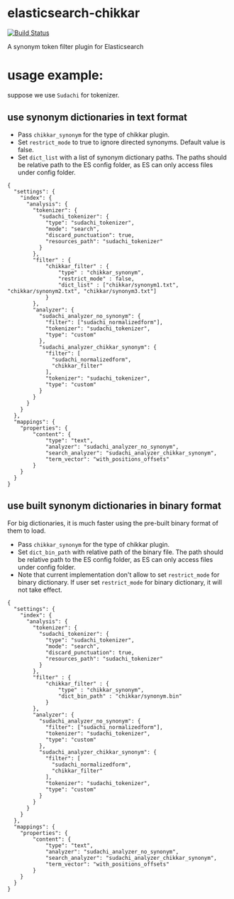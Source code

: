 # elasticsearch-chikkar

[![Build Status](https://travis-ci.com/WorksApplications/elasticsearch-chikkar.svg?branch=develop)](https://travis-ci.com/WorksApplications/elasticsearch-chikkar)

A synonym token filter plugin for Elasticsearch

# usage example:

suppose we use `Sudachi` for tokenizer.

## use synonym dictionaries in text format

* Pass `chikkar_synonym` for the type of chikkar plugin.
* Set `restrict_mode` to true to ignore directed synonyms. Default value is false.
* Set `dict_list` with a list of synonym dictionary paths. The paths should be relative path to the ES config folder, as ES can only access files under config folder.

```
{
  "settings": {
    "index": {
      "analysis": {
        "tokenizer": {
          "sudachi_tokenizer": {
            "type": "sudachi_tokenizer",
            "mode": "search",
            "discard_punctuation": true,
            "resources_path": "sudachi_tokenizer"
          }
        },
        "filter" : {
            "chikkar_filter" : {
                "type" : "chikkar_synonym",
                "restrict_mode" : false,
                "dict_list" : ["chikkar/synonym1.txt", "chikkar/synonym2.txt", "chikkar/synonym3.txt"]
            }
        },
        "analyzer": {
          "sudachi_analyzer_no_synonym": {
            "filter": ["sudachi_normalizedform"],
            "tokenizer": "sudachi_tokenizer",
            "type": "custom"
          },
          "sudachi_analyzer_chikkar_synonym": {
            "filter": [
              "sudachi_normalizedform",
              "chikkar_filter"
            ],
            "tokenizer": "sudachi_tokenizer",
            "type": "custom"
          }
        }
      }
    }
  },
  "mappings": {
    "properties": {
        "content": {
            "type": "text",
            "analyzer": "sudachi_analyzer_no_synonym",
            "search_analyzer": "sudachi_analyzer_chikkar_synonym",
            "term_vector": "with_positions_offsets"
        }
    }
  }
}
```

## use built synonym dictionaries in binary format

For big dictionaries, it is much faster using the pre-built binary format of them to load.

* Pass `chikkar_synonym` for the type of chikkar plugin.
* Set `dict_bin_path` with relative path of the binary file. The path should be relative path to the ES config folder, as ES can only access files under config folder.
* Note that current implementation don't allow to set `restrict_mode` for binary dictionary. If user set `restrict_mode` for binary dictionary, it will not take effect.

```
{
  "settings": {
    "index": {
      "analysis": {
        "tokenizer": {
          "sudachi_tokenizer": {
            "type": "sudachi_tokenizer",
            "mode": "search",
            "discard_punctuation": true,
            "resources_path": "sudachi_tokenizer"
          }
        },
        "filter" : {
            "chikkar_filter" : {
                "type" : "chikkar_synonym",
                "dict_bin_path" : "chikkar/synonym.bin"
            }
        },
        "analyzer": {
          "sudachi_analyzer_no_synonym": {
            "filter": ["sudachi_normalizedform"],
            "tokenizer": "sudachi_tokenizer",
            "type": "custom"
          },
          "sudachi_analyzer_chikkar_synonym": {
            "filter": [
              "sudachi_normalizedform",
              "chikkar_filter"
            ],
            "tokenizer": "sudachi_tokenizer",
            "type": "custom"
          }
        }
      }
    }
  },
  "mappings": {
    "properties": {
        "content": {
            "type": "text",
            "analyzer": "sudachi_analyzer_no_synonym",
            "search_analyzer": "sudachi_analyzer_chikkar_synonym",
            "term_vector": "with_positions_offsets"
        }
    }
  }
}
```
